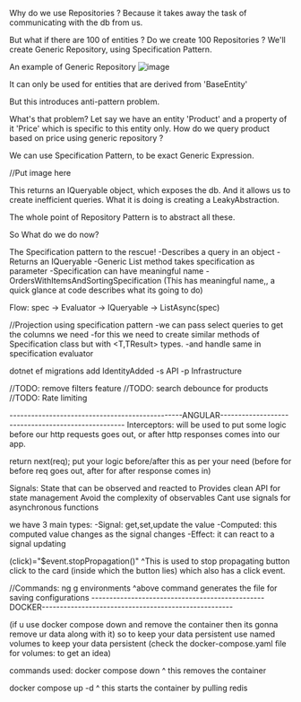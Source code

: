 Why do we use Repositories ?
Because it takes away the task of communicating with the db from us.

But what if there are 100 of entities ? Do we create 100 Repositories ?
We'll create Generic Repository, using Specification Pattern.

An example of Generic Repository
![image](https://github.com/user-attachments/assets/bad7ed35-8b67-44c4-bb66-1655fccca0c9)

It can only be used for entities that are derived from 'BaseEntity'

But this introduces anti-pattern problem.

What's that problem?
Let say we have an entity 'Product' and a property of it 'Price' which is specific to this entity only.
How do we query product based on price using generic repository ?

We can use Specification Pattern, to be exact Generic Expression.

//Put image here

This returns an IQueryable object, which exposes the db.
And it allows us to create inefficient queries.
What it is doing is creating a LeakyAbstraction.

The whole point of Repository Pattern is to abstract all these.

So What do we do now?

The Specification pattern to the rescue!
    -Describes a query in an object
    -Returns an IQueryable<T>
    -Generic List method takes specification as parameter
    -Specification can have meaningful name
        -OrdersWithItemsAndSortingSpecification
        (This has meaningful name,, a quick glance at code describes what its going to do)

Flow:
spec -> Evaluator -> IQueryable<T> -> ListAsync(spec)

//Projection using specification pattern
    -we can pass select queries to get the columns we need
    -for this we need to create similar methods of Specification class but with <T,TResult> types.
    -and handle same in specification evaluator

dotnet ef migrations add IdentityAdded -s API -p Infrastructure

//TODO: remove filters feature
//TODO: search debounce for products
//TODO: Rate limiting

------------------------------------------------ANGULAR---------------------------------------------------
Interceptors:
will be used to put some logic before our http requests goes out, or after http responses comes into our app.

return next(req); put your logic before/after this as per your need (before for before req goes out, after for after response comes in)

Signals:
State that can be observed and reacted to
Provides clean API for state management
Avoid the complexity of observables
Cant use signals for asynchronous functions

we have 3 main types:
-Signal: get,set,update the value
-Computed: this computed value changes as the signal changes
-Effect: it can react to a signal updating

(click)="$event.stopPropagation()"
^This is used to stop propagating button click to the card (inside which the button lies) which also has a click event.

//Commands:
ng g environments
^above command generates the file for saving configurations
------------------------------------------------DOCKER-----------------------------------------------------

(if u use docker compose down and remove the container then its gonna remove ur data along with it)
so to keep your data persistent
use named volumes to keep your data persistent
(check the docker-compose.yaml file for volumes: to get an idea)

commands used:
docker compose down
^ this removes the container

docker compose up -d
^ this starts the container by pulling redis